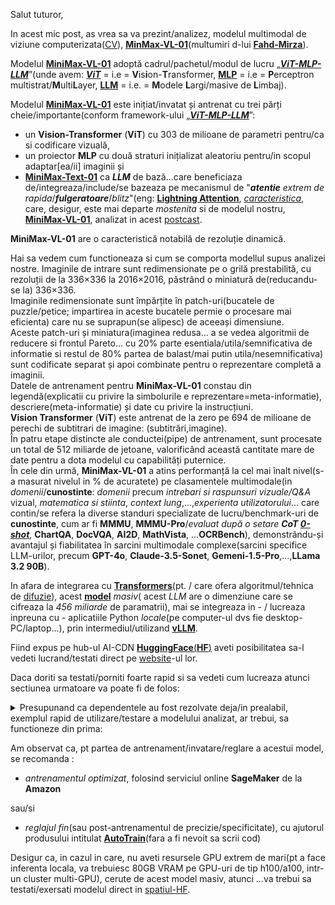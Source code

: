 Salut tuturor,

In acest mic post, as vrea sa va prezint/analizez, modelul multimodal de viziune computerizata([CV](https://en.wikipedia.org/wiki/Computer_vision)), [**MinMax-VL-01**](https://www.youtube.com/watch?v=mPA3z3jPXt4&ab_channel=FahdMirza)(multumiri d-lui [**Fahd-Mirza**](https://www.youtube.com/@fahdmirza)).

Modelul [**MiniMax-VL-01**](https://huggingface.co/MiniMaxAI/MiniMax-VL-01) adoptă cadrul/pachetul/modul de lucru „[***ViT-MLP-LLM***](https://medium.com/@ikim1994914/advanced-modern-llm-part-2-understanding-the-universality-of-transformers-3c367ce5989d)”(unde avem: [***ViT***](https://www.researchgate.net/publication/383308743_Vintern-1B_An_Efficient_Multimodal_Large_Language_Model_for_Vietnamese) = i.e = **V**is**i**on-**T**ransformer, [**MLP**](https://en.wikipedia.org/wiki/Multilayer_perceptron) = i.e = **P**erceptron multistrat/**M**ulti**L**ayer, [**LLM**](https://en.wikipedia.org/wiki/Large_language_model)  = i.e. = **M**odele **L**argi/masive de **L**imbaj).

Modelul [**MiniMax-VL-01**](https://huggingface.co/MiniMaxAI/MiniMax-VL-01) este inițiat/invatat și antrenat cu trei părți cheie/importante(conform framework-ului „[***ViT-MLP-LLM***](https://medium.com/@ikim1994914/advanced-modern-llm-part-2-understanding-the-universality-of-transformers-3c367ce5989d)”:

 - un **Vision-Transformer** (**ViT**) cu 303 de milioane de parametri pentru/ca si codificare vizuală,
 - un proiector **MLP** cu două straturi inițializat aleatoriu pentru/in scopul adaptar[ea/ii] imaginii și
 - [**MiniMax-Text-01**](https://www.analyticsvidhya.com/blog/2025/01/minimax-text-01/) ca ***LLM*** de bază...care beneficiaza de/integreaza/include/se bazeaza pe mecanismul de "***atentie*** *extrem de rapida*/***fulgeratoare***/*blitz*"(eng: [**Lightning Attention**](https://github.com/user-attachments/assets/d02a1ce9-2ce4-4256-8ea7-cd61caf49ad8), [*caracteristica*](https://note.com/hamachi_jp/n/ne9d5e5ebfa7a), care, desigur, este mai departe *mostenita* si de modelul nostru, [**MiniMax-VL-01**](https://huggingface.co/MiniMaxAI/MiniMax-VL-01), analizat in acest [postcast](https://github.com/stefanache/MFP-ANAF-RO/blob/main/python/MinMaxVL01/ReadMe.md). <br/>

**MiniMax-VL-01** are o caracteristică notabilă de rezoluție dinamică.

Hai sa vedem cum functioneaza si cum se comporta modellul supus analizei nostre.
Imaginile de intrare sunt redimensionate pe o grilă prestabilită, cu rezoluții de la 336×336 la 2016×2016, păstrând o miniatură de(reducandu-se la) 336×336.<br/>
Imaginile redimensionate sunt împărțite în patch-uri(bucatele de puzzle/petice; impartirea in aceste bucatele permie o procesare mai eficienta) care nu se suprapun(se alipesc) de aceeași dimensiune.<br/>
Aceste patch-uri și miniatura(imaginea redusa... a se vedea algoritmii de reducere si frontul Pareto... cu 20% parte esentiala/utila/semnificativa de informatie si restul de 80% partea de balast/mai putin utila/nesemnificativa) sunt codificate separat și apoi combinate pentru o reprezentare completă a imaginii. <br/>
Datele de antrenament pentru **MiniMax-VL-01** constau din legendă(explicatii cu privire la simbolurile e reprezentare=meta-informatie), descriere(meta-informatie) și date cu privire la instrucțiuni. <br/>
**Vision Transformer** (**ViT**) este antrenat de la zero pe 694 de milioane de perechi de subtitrari de imagine: (subtitrări,imagine).<br/>
În patru etape distincte ale conductei(pipe) de antrenament, sunt procesate un total de 512 miliarde de jetoane, valorificând această cantitate mare de date pentru a dota modelul cu capabilități puternice.<br/>
În cele din urmă, **MiniMax-VL-01** a atins performanță la cel mai înalt nivel(s-a masurat nivelul in % de acuratete) pe clasamentele multimodale(in *domenii*/**cunostinte**: *domenii* precum *intrebari si raspunsuri vizuale/Q&A* vizual, *matematica si stiinta*, *context lung*,...,*experienta utilizatorului*... care contin/se refera la diverse standuri specializate de lucru/benchmark-uri de **cunostinte**, cum ar fi **MMMU**, **MMMU-Pro**/*evaluat după o setare* ***CoT [0-shot](https://en.wikipedia.org/wiki/Zero-shot_learning)***, **ChartQA**, **DocVQA**, **AI2D**, **MathVista**, ...**OCRBench**), demonstrându-și avantajul și fiabilitatea în sarcini multimodale complexe(sarcini specifice LLM-urilor, precum **GPT-4o**, **Claude-3.5-Sonet**, **Gemeni-1.5-Pro**,...,**LLama 3.2 90B**).

 

In afara de integrarea cu [**Transformers**](https://huggingface.co/MiniMaxAI/MiniMax-VL-01?library=transformers)(pt. / care ofera algoritmul/tehnica de [difuzie](https://alexhost.com/ro/faq/cum-se-utilizeaza-reteaua-neurala-de-difuzie-stabila/)), acest [**model**](https://huggingface.co/MiniMaxAI/MiniMax-VL-01) *masiv*( acest *LLM* are o dimenziune care se cifreaza la *456 miliarde* de paramatrii), mai se integreaza in - / lucreaza inpreuna cu - aplicatiile Python *locale*(pe computer-ul dvs fie desktop-PC/laptop...), prin intermediul/utilizand [**vLLM**](https://huggingface.co/MiniMaxAI/MiniMax-VL-01?local-app=vllm).

Fiind expus pe hub-ul AI-CDN [**HuggingFace**(**HF**)](https://huggingface.co/MiniMaxAI/MiniMax-VL-01) aveti posibilitatea sa-l vedeti lucrand/testati direct pe [website](https://huggingface.co/spaces/MiniMaxAI/MiniMax-VL-01)-ul lor.


Daca doriti sa testati/porniti foarte rapid si sa vedeti cum lucreaza atunci sectiunea urmatoare va poate fi de folos:

<details>
 <summary>Presupunand ca dependentele au fost rezolvate deja/in prealabil, exemplul rapid de utilizare/testare a modelului analizat, ar trebui, sa functioneze din prima:</summary>

<hr/>

<code>
 
   from transformers import AutoModelForCausalLM, AutoProcessor, AutoConfig, QuantoConfig, GenerationConfig
   import torch
   import json
   import os
   from PIL import Image
   
   # load hf config
   hf_config = AutoConfig.from_pretrained("MiniMaxAI/MiniMax-VL-01", trust_remote_code=True)
   
   # quantization config, int8 is recommended
   quantization_config =  QuantoConfig(
               weights="int8",
               modules_to_not_convert=[
                   "vision_tower",
                   "image_newline",
                   "multi_modal_projector",
                   "lm_head",
                   "embed_tokens",
               ] + [f"model.layers.{i}.coefficient" for i in range(hf_config.text_config.num_hidden_layers)]
               + [f"model.layers.{i}.block_sparse_moe.gate" for i in range(hf_config.text_config.num_hidden_layers)]
           )
   
   # set device map
   model_safetensors_index_path = os.path.join("MiniMax-VL-01", "model.safetensors.index.json")
   with open(model_safetensors_index_path, "r") as f:
       model_safetensors_index = json.load(f)
   weight_map = model_safetensors_index['weight_map']
   vision_map = {}
   for key, value in weight_map.items():
       if 'vision_tower' in key or 'image_newline' in key or 'multi_modal_projector' in key:
           new_key = key.replace('.weight','').replace('.bias','')
           if new_key not in vision_map:
               vision_map[new_key] = value
   # assume 8 GPUs
   world_size = 8
   device_map = {
       'language_model.model.embed_tokens': 'cuda:0',
       'language_model.model.norm': f'cuda:{world_size - 1}',
       'language_model.lm_head': f'cuda:{world_size - 1}'
   }
   for key, value in vision_map.items():
       device_map[key] = f'cuda:0'
   device_map['vision_tower.vision_model.post_layernorm'] = f'cuda:0'
   layers_per_device = hf_config.text_config.num_hidden_layers // world_size
   for i in range(world_size):
       for j in range(layers_per_device):
           device_map[f'language_model.model.layers.{i * layers_per_device + j}'] = f'cuda:{i}'
   
   # load processor
   processor = AutoProcessor.from_pretrained("MiniMaxAI/MiniMax-VL-01", trust_remote_code=True)
   messages = [
       {"role": "system", "content": [{"type": "text", "text": "You are a helpful assistant created by MiniMax based on MiniMax-VL-01 model."}]},
       {"role": "user", "content": [{"type": "image", "image": "placeholder"},{"type": "text", "text": "Describe this image."}]},
   ]
   prompt = processor.tokenizer.apply_chat_template(
       messages, tokenize=False, add_generation_prompt=True
   )
   raw_image = Image.open("figures/image.jpg")
   # tokenize and move to device
   model_inputs = processor(images=[raw_image], text=prompt, return_tensors='pt').to('cuda').to(torch.bfloat16)
   
   # load bfloat16 model, move to device, and apply quantization
   quantized_model = AutoModelForCausalLM.from_pretrained(
       "MiniMaxAI/MiniMax-VL-01",
       torch_dtype="bfloat16",
       device_map=device_map,
       quantization_config=quantization_config,
       trust_remote_code=True,
       offload_buffers=True,
   )
   generation_config = GenerationConfig(
       max_new_tokens=100,
       eos_token_id=200020,
       use_cache=True,
   )
   
   # generate response
   generated_ids = quantized_model.generate(**model_inputs, generation_config=generation_config)
   print(f"generated_ids: {generated_ids}")
   generated_ids = [
       output_ids[len(input_ids):] for input_ids, output_ids in zip(model_inputs.input_ids, generated_ids)
   ]
   response = processor.tokenizer.batch_decode(generated_ids, skip_special_tokens=True)[0]

</code>

<hr/>

</details>

Am observat ca, pt partea de antrenament/invatare/reglare a acestui model, se recomanda :

 - *antrenamentul optimizat*, folosind serviciul online **SageMaker** de la **Amazon**
   
sau/si

 - *reglajul fin*(sau post-antrenamentul de precizie/specificitate), cu ajutorul produsului intitulat [**AutoTrain**](https://github.com/huggingface/autotrain-advanced)(fara a fi nevoit sa scrii cod)

Desigur ca, in cazul in care, nu aveti resursele GPU extrem de mari(pt a face inferenta locala, va trebuiesc 80GB VRAM pe GPU-uri de tip h100/a100, intr-un cluster multi-GPU), cerute de acest model masiv, atunci ...va trebui sa testati/exersati modelul direct in [spatiul-HF](https://www.youtube.com/redirect?event=video_description&redir_token=QUFFLUhqbEJ5QUxrM3dYTV9EN1l0a0Rwb1J3eVhZZHV6QXxBQ3Jtc0ttS0xpZkZwU2dleTRNWFlwNmYtSDh1T0R5SC01blQtRnZOc2k5M0I0WW5TVGlOck1PNDZUOGd1elVyeFp3bTY5eTlRMmJWUU9sQjJRaTk0UnJSaHRNbERoME1oOV9XblpGWmRTa3lJbUdDTUQ4ZFZPMA&q=https%3A%2F%2Fhuggingface.co%2Fspaces%2FMiniMaxAI%2FMiniMax-VL-01&v=mPA3z3jPXt4).
